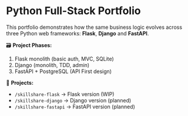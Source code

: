 # Python Full-Stack Portfolio

This portfolio demonstrates how the same business logic evolves across three Python web frameworks: **Flask**, **Django** and **FastAPI**.

🗃️ **Project Phases:**
1. Flask monolith (basic auth, MVC, SQLite)
3. Django (monolith, TDD, admin)
2. FastAPI + PostgreSQL (API First design)

📁 **Projects:**
- `/skillshare-flask` → Flask version (WIP)
- `/skillshare-django` → Django version (planned)
- `/skillshare-fastapi` → FastAPI version (planned)
